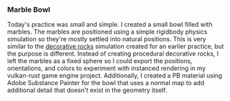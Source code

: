 ### Marble Bowl

Today's practice was small and simple. I created a small bowl filled with marbles.
The marbles are positioned using a simple rigidbody physics simulation so they're
mostly settled into natural positions. This is very similar to the
[decorative rocks][decorative_rocks] simulation created for an earlier practice,
but the purpose is different. Instead of creating procedural decorative rocks,
I left the marbles as a fixed sphere so I could export the positions, orientations,
and colors to experiment with instanced rendering in my vulkan-rust game engine
project. Additionally, I created a PB material using Adobe Substance Painter for
the bowl that uses a normal map to add additional detail that doesn't exist in
the geometry itself.

[decorative_rocks]: https://brandonslade.me/houdini-practice/45
